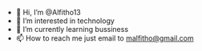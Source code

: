 - 👋 Hi, I’m @Alfitho13
- 👀 I’m interested in technology
- 🌱 I’m currently learning bussiness
- 📫 How to reach me just email to malfitho@gmail.com

<!---
Alfitho13/Alfitho13 is a ✨ special ✨ repository because its `README.md` (this file) appears on your GitHub profile.
You can click the Preview link to take a look at your changes.
--->
